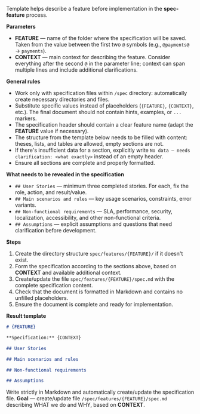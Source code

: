 <!-- spec-feature: specification -->

Template helps describe a feature before implementation in the **spec-feature** process.

**Parameters**

- **FEATURE** — name of the folder where the specification will be saved. Taken from the value between the first two `@` symbols (e.g., `@payments@` → `payments`).
- **CONTEXT** — main context for describing the feature. Consider everything after the second `@` in the parameter line; context can span multiple lines and include additional clarifications.

**General rules**

- Work only with specification files within `/spec` directory: automatically create necessary directories and files.
- Substitute specific values instead of placeholders (`{FEATURE}`, `{CONTEXT}`, etc.). The final document should not contain hints, examples, or `...` markers.
- The specification header should contain a clear feature name (adapt the **FEATURE** value if necessary).
- The structure from the template below needs to be filled with content: theses, lists, and tables are allowed, empty sections are not.
- If there's insufficient data for a section, explicitly write `No data — needs clarification: <what exactly>` instead of an empty header.
- Ensure all sections are complete and properly formatted.

**What needs to be revealed in the specification**

- `## User Stories` — minimum three completed stories. For each, fix the role, action, and result/value.
- `## Main scenarios and rules` — key usage scenarios, constraints, error variants.
- `## Non-functional requirements` — SLA, performance, security, localization, accessibility, and other non-functional criteria.
- `## Assumptions` — explicit assumptions and questions that need clarification before development.

**Steps**

1. Create the directory structure `spec/features/{FEATURE}/` if it doesn't exist.
2. Form the specification according to the sections above, based on **CONTEXT** and available additional context.
3. Create/update the file `spec/features/{FEATURE}/spec.md` with the complete specification content.
4. Check that the document is formatted in Markdown and contains no unfilled placeholders.
5. Ensure the document is complete and ready for implementation.

**Result template**

```md
# {FEATURE}

**Specification:** {CONTEXT}

## User Stories

## Main scenarios and rules

## Non-functional requirements

## Assumptions

```

Write strictly in Markdown and automatically create/update the specification file. **Goal** — create/update file `/spec/features/{FEATURE}/spec.md` describing WHAT we do and WHY, based on **CONTEXT**.